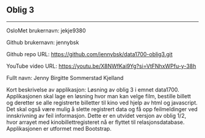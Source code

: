 Oblig 3
-------
-------

OsloMet brukernavn: jekje9380

Github brukernavn: jennybsk

Github repo URL: https://github.com/jennybsk/data1700-oblig3.git

YouTube video URL: https://youtu.be/X8NWfKai9Yg?si=VtFNhxWPfu-y-38h

Fullt navn: Jenny Birgitte Sommerstad Kjelland

Kort beskrivelse av applikasjon: Løsning av oblig 3 i emnet data1700. Applikasjonen skal lage en løsning hvor man kan velge film, bestille billett og deretter se alle registrerte billetter til kino ved hjelp av html og javascript. Det skal også være mulig å slette registrert data og få opp feilmeldinger ved innskrivning av feil informasjon. Dette er en utvidet versjon av oblig 1/2, hvor arrayet med kinobillettregisteret nå er flyttet til relasjonsdatabase. Applikasjonen er utformet med Bootstrap.
